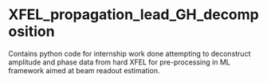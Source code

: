 # XFEL_propagation_lead_GH_decomposition
Contains python code for internship work done attempting to deconstruct amplitude and phase data from hard XFEL for pre-processing in ML framework aimed at beam readout estimation.
